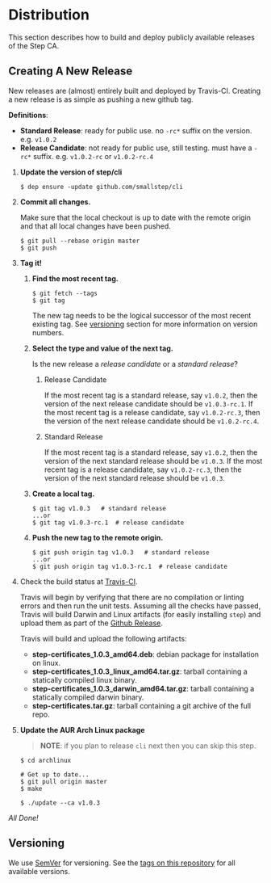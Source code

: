 # Distribution

This section describes how to build and deploy publicly available releases of
the Step CA.

## Creating A New Release

New releases are (almost) entirely built and deployed by Travis-CI. Creating a new
release is as simple as pushing a new github tag.

**Definitions**:

* **Standard Release**: ready for public use. no `-rc*` suffix on the version.
e.g. `v1.0.2`
* **Release Candidate**: not ready for public use, still testing. must have a
`-rc*` suffix. e.g. `v1.0.2-rc` or `v1.0.2-rc.4`

1. **Update the version of step/cli**

    ```
    $ dep ensure -update github.com/smallstep/cli
    ```

2. **Commit all changes.**

    Make sure that the local checkout is up to date with the remote origin and
    that all local changes have been pushed.

    ```
    $ git pull --rebase origin master
    $ git push
    ```

3. **Tag it!**

    1. **Find the most recent tag.**

        ```
        $ git fetch --tags
        $ git tag
        ```

        The new tag needs to be the logical successor of the most recent existing tag.
        See [versioning](#versioning) section for more information on version numbers.

    2. **Select the type and value of the next tag.**

        Is the new release a *release candidate* or a *standard release*?

        1. Release Candidate

            If the most recent tag is a standard release, say `v1.0.2`, then the version
            of the next release candidate should be `v1.0.3-rc.1`. If the most recent tag
            is a release candidate, say `v1.0.2-rc.3`, then the version of the next
            release candidate should be `v1.0.2-rc.4`.

        2. Standard Release

            If the most recent tag is a standard release, say `v1.0.2`, then the version
            of the next standard release should be `v1.0.3`. If the most recent tag
            is a release candidate, say `v1.0.2-rc.3`, then the version of the next
            standard release should be `v1.0.3`.


    3. **Create a local tag.**

        ```
        $ git tag v1.0.3   # standard release
        ...or
        $ git tag v1.0.3-rc.1  # release candidate
        ```

    4. **Push the new tag to the remote origin.**

        ```
        $ git push origin tag v1.0.3   # standard release
        ...or
        $ git push origin tag v1.0.3-rc.1  # release candidate
        ```

4. Check the build status at
[Travis-CI](https://travis-ci.com/smallstep/certificates/builds/).

    Travis will begin by verifying that there are no compilation or linting errors
    and then run the unit tests. Assuming all the checks have passed, Travis will
    build Darwin and Linux artifacts (for easily installing `step`) and upload them
    as part of the [Github Release](https://github.com/smallstep/certificates/releases).

    Travis will build and upload the following artifacts:

    * **step-certificates_1.0.3_amd64.deb**: debian package for installation on linux.
    * **step-certificates_1.0.3_linux_amd64.tar.gz**: tarball containing a statically compiled linux binary.
    * **step-certificates_1.0.3_darwin_amd64.tar.gz**: tarball containing a statically compiled darwin binary.
    * **step-certificates.tar.gz**: tarball containing a git archive of the full repo.

6. **Update the AUR Arch Linux package**

    > **NOTE**: if you plan to release `cli` next then you can skip this step.

    ```
    $ cd archlinux

    # Get up to date...
    $ git pull origin master
    $ make

    $ ./update --ca v1.0.3
    ```

*All Done!*

## Versioning

We use [SemVer](http://semver.org/) for versioning. See the
[tags on this repository](https://github.com/smallstep/certificates) for all
available versions.
